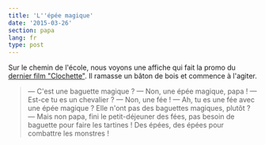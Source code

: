```yaml
---
title: 'L''épée magique'
date: '2015-03-26'
section: papa
lang: fr
type: post
---
```


Sur le chemin de l'école, nous voyons une affiche qui fait la promo du [dernier film "Clochette"](http://www.papacube.com/2015/03/clochette-et-la-creature-legendaire.html). Il ramasse un bâton de bois et commence à l'agiter.

> — C'est une baguette magique ?
> — Non, une épée magique, papa !
> — Est-ce tu es un chevalier ?
> — Non, une fée !
> — Ah, tu es une fée avec une épée magique ? Elle n'ont pas des baguettes magiques, plutôt ?
> — Mais non papa, fini le petit-déjeuner des fées, pas besoin de baguette pour faire les tartines ! Des épées, des épées pour combattre les monstres !

